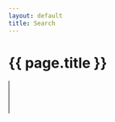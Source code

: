 ```yaml
---
layout: default
title: Search
---
```

<h1>{{ page.title }}</h1>

<select id="search" placeholder="This is a placeholder" multiple=""></select>

<article id="search-results"></article>

<script rel="stylesheet" src="{{ "/assets/preact.min.js" | relative_url }}"></script>
<script rel="stylesheet" src="{{ "/assets/choices.min.js" | relative_url }}"></script>
<script rel="stylesheet" src="{{ "/assets/search.js" | relative_url }}"></script>

<script>

{% assign all_attributes = "" | split: "" %}

var guides = {
{% for guide in site.guides %}
  {% assign attributes = " " | split: " " %}
  {% assign attributes = attributes | push: guide.language %}
  {% for paradigm in guide.paradigms %}
    {% assign escaped_paradigm = paradigm | escape %}
    {% assign attributes = attributes | push: escaped_paradigm %}
  {% endfor %}
  {% for tag in guide.tags %}
    {% assign escaped_tag = tag | escape %}
    {% assign attributes = attributes | push: escaped_tag %}
  {% endfor %}

  "{{guide.url}}": [
    "{{ attributes | join: '","' }}"
  ],

  {% for attribute in attributes %}
    {% unless all_attributes contains attribute %}
      {% assign all_attributes = all_attributes | push: attribute %}
    {% endunless %}
  {% endfor %}
{% endfor %}
};

{% assign all_attributes = all_attributes | uniq %}

var routeToLanguageAndTitle = {
{% capture code_without_whitespaces %}
  {% for guide in site.guides %}
    "{{guide.url}}": {
      language: "{{ guide.language }}",
      title: "{{ guide.title | escape }}",
      icon: "{{ guide.icon }}",
    },
  {% endfor %}
{% endcapture %}
{{ code_without_whitespaces }}
};

var options = {
  silent: {% if jekyll.environment == 'production' %} true {% else %} false {% endif %},
  choices: [
    {% for flavor in all_attributes %}
    { value: "{{ flavor }}", label: capitalize("{{ flavor }}") },
    {% endfor %}
  ],
  searchFloor: 1,
  duplicateItems: false,
  placeholder: true,
  placeholderValue: "Start searching for project flavours...",
  removeItemButton: true
};

var preactRoot;
var h                = preact.h;
var searchedTags     = [];
var input            = document.getElementById("search");
var resultsContainer = document.getElementById("search-results");
var choices          = new Choices(input, options);

var SearchResults = function(props) {
  var guides = findGuidesForTags(props.searchedTags, props.guides);
  var results = [];

  if (props.searchedTags.length === 0) {
    return;
  }

  for (var i = 0; i < guides.length; i++) {
    var g = routeToLanguageAndTitle[guides[i]];
    var props = {
      route: guides[i],
      language: g.language,
      title: g.title,
      icon: g.icon
    };
    results.push(h(SearchResult, props));
  }

  if (results.length === 0) {
    var link = h("a", {href: "https://github.com/vanilla-project/vanilla-project.github.io/issues/new"}, "let us know if you'd like to see a specific guide");
    var br = h("br");

    return h("p", null, "No guides found.", br, "Are we missing something? Please ", link, ".");
  }

  return h("ul", null, results);
};

var SearchResult = function(props) {
  var icon = h("img", {src: "{{ "/assets/icons/" | relative_url }}" + props.icon});
  return h("li", {key: props.route},
      h("a", {href: props.route}, icon, props.language + " " + props.title)
    );
};

var renderResult = function(searchedTags) {
  var resultsProps = {
    guides: guides,
    searchedTags: searchedTags
  };

  preactRoot = preact.render(h(SearchResults, resultsProps), resultsContainer, preactRoot);
};

input.addEventListener('addItem', function(addEvent) {
  var tag = addEvent.detail.value;

  searchedTags.push(tag);

  renderResult(searchedTags);
});

input.addEventListener('removeItem', function(removeEvent) {
  var tag = removeEvent.detail.value;

  var index = searchedTags.indexOf(tag);
  searchedTags.splice(index, 1);

  renderResult(searchedTags);
});

renderResult([]);
</script>

